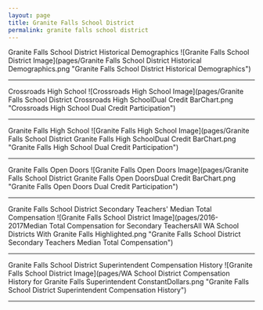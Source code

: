 ```yaml
---
layout: page
title: Granite Falls School District
permalink: granite falls school district
---
```



Granite Falls School District Historical Demographics
![Granite Falls School District Image](pages/Granite Falls School District Historical Demographics.png "Granite Falls School District Historical Demographics")

___

Crossroads High School
![Crossroads High School Image](pages/Granite Falls School District Crossroads High SchoolDual Credit BarChart.png "Crossroads High School Dual Credit Participation")

___

Granite Falls High School
![Granite Falls High School Image](pages/Granite Falls School District Granite Falls High SchoolDual Credit BarChart.png "Granite Falls High School Dual Credit Participation")

___

Granite Falls Open Doors
![Granite Falls Open Doors Image](pages/Granite Falls School District Granite Falls Open DoorsDual Credit BarChart.png "Granite Falls Open Doors Dual Credit Participation")

___

Granite Falls School District Secondary Teachers' Median Total Compensation
![Granite Falls School District Image](pages/2016-2017Median Total Compensation for Secondary TeachersAll WA School Districts With Granite Falls Highlighted.png "Granite Falls School District Secondary Teachers Median Total Compensation")

___

Granite Falls School District Superintendent Compensation History
![Granite Falls School District Image](pages/WA School District Compensation History for Granite Falls Superintendent ConstantDollars.png "Granite Falls School District Superintendent Compensation History")

___


